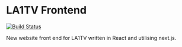 # LA1TV Frontend

[![Build Status](https://travis-ci.com/la1tv/Website-Frontend.svg?branch=master)](https://travis-ci.com/la1tv/Website-Frontend)

New website front end for LA1TV written in React and utilising next.js.
